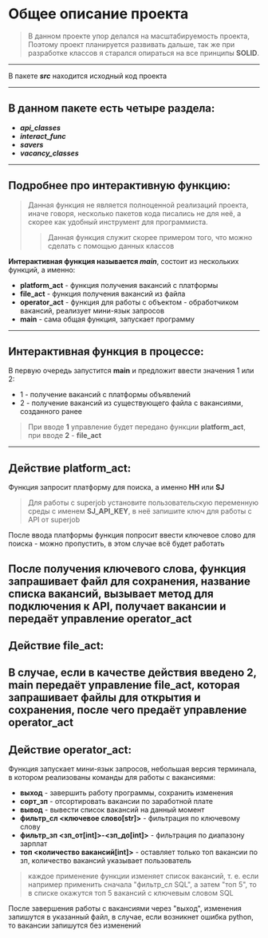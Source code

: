 Общее описание проекта
======================
>В данном проекте упор делался на масштабируемость проекта,
>Поэтому проект планируется развивать дальше,
>так же при разработке классов я старался опираться на все принципы **SOLID**.
---
В пакете ***src*** находится исходный код проекта

---

**В данном пакете есть четыре раздела:**
-
+ ***api_classes***
+ ***interact_func***
+ ***savers***
+ ***vacancy_classes***
---
Подробнее про интерактивную функцию:
---
>Данная функция не является полноценной реализаций проекта, иначе говоря, несколько пакетов
> кода писались не для неё, а скорее как удобный инструмент для программиста.
>>Данная функция служит скорее примером того, что можно сделать с помощью данных классов
> 
**Интерактивная функция называется ***main*****, состоит из нескольких функций, а именно:
+ **platform_act** - функция получения вакансий с платформы
+ **file_act** - функция получения вакансий из файла
+ **operator_act** - функция для работы с объектом - обработчиком вакансий, реализует мини-язык запросов
+ **main** - сама общая функция, запускает программу
---
Интерактивная функция в процессе:
---
В первую очередь запустится **main** и предложит ввести значения 1 или 2:
+ 1 - получение вакансий с платформы объявлений
+ 2 - получение вакансий из существующего файла с вакансиями, созданного ранее

>При вводе **1** управление будет передано функции **platform_act**,\
> при вводе **2** - **file_act**
---
Действие **platform_act**:
---
Функция запросит платформу для поиска, а именно **HH** или **SJ**
>Для работы с superjob установите пользовательскую переменную среды с именем **SJ_API_KEY**,
> в неё запишите ключ для работы с API от superjob

После ввода платформы функция попросит ввести ключевое слово для поиска - можно пропустить,
в этом случае всё будет работать

После получения ключевого слова, функция запрашивает файл для сохранения, название списка вакансий,
вызывает метод для подключения к API, получает вакансии и передаёт управление **operator_act**
---
Действие file_act:
---
В случае, если в качестве действия введено **2**, **main** передаёт управление **file_act**, 
которая запрашивает файлы для открытия и сохранения, после чего предаёт управление **operator_act**
---
Действие operator_act:
---
Функция запускает мини-язык запросов, небольшая версия терминала, в котором реализованы команды для
работы с вакансиями:
+ **выход** - завершить работу программы, сохранить изменения
+ **сорт_зп** - отсортировать вакансии по заработной плате
+ **вывод** - вывести список вакансий на данный момент
+ **фильтр_сл <ключевое слово[str]>** - фильтрация по ключевому слову
+ **фильтр_зп <зп_от[int]>-<зп_до[int]>** - фильтрация по диапазону зарплат
+ **топ <количество вакансий[int]>** - оставляет только топ вакансии по зп, количество вакансий указывает пользователь
>каждое применение функции изменяет список вакансий, т. е. если например применить сначала "фильтр_сл SQL", а затем
> "топ 5", то в списке окажутся топ 5 вакансий c ключевым словом SQL

После завершения работы с вакансиями через "выход", изменения запишутся в указанный файл, в случае, если 
возникнет ошибка python, то вакансии запишутся без изменений
